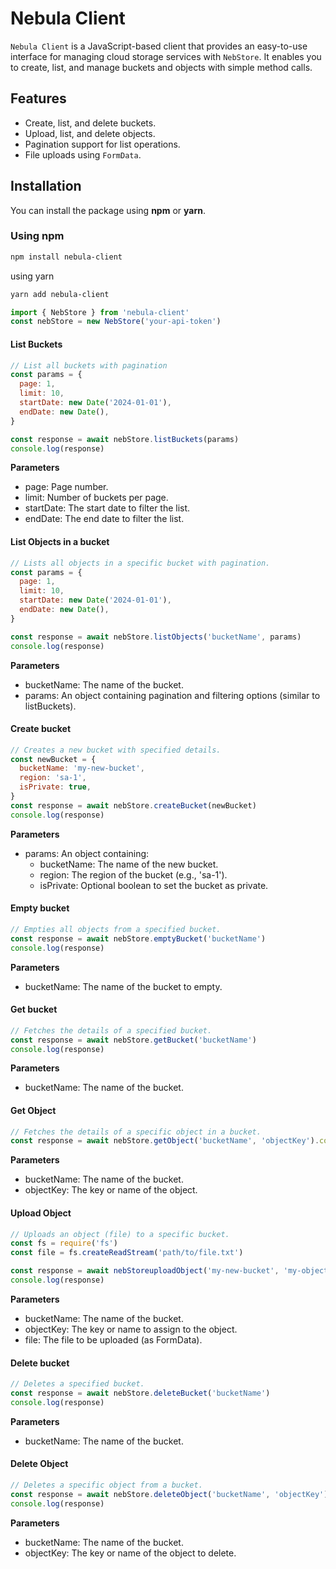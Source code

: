 # **Nebula Client**

`Nebula Client` is a JavaScript-based client that provides an easy-to-use interface for managing cloud storage services with `NebStore`. It enables you to create, list, and manage buckets and objects with simple method calls.

## **Features**

- Create, list, and delete buckets.
- Upload, list, and delete objects.
- Pagination support for list operations.
- File uploads using `FormData`.

## **Installation**

You can install the package using **npm** or **yarn**.

### **Using npm**

```bash
npm install nebula-client
```

using yarn

```bash
yarn add nebula-client
```

```js
import { NebStore } from 'nebula-client'
const nebStore = new NebStore('your-api-token')
```

#### List Buckets

```js
// List all buckets with pagination
const params = {
  page: 1,
  limit: 10,
  startDate: new Date('2024-01-01'),
  endDate: new Date(),
}

const response = await nebStore.listBuckets(params)
console.log(response)
```

**Parameters**

- page: Page number.
- limit: Number of buckets per page.
- startDate: The start date to filter the list.
- endDate: The end date to filter the list.

#### List Objects in a bucket

```js
// Lists all objects in a specific bucket with pagination.
const params = {
  page: 1,
  limit: 10,
  startDate: new Date('2024-01-01'),
  endDate: new Date(),
}

const response = await nebStore.listObjects('bucketName', params)
console.log(response)
```

**Parameters**

- bucketName: The name of the bucket.
- params: An object containing pagination and filtering options (similar to listBuckets).

#### Create bucket

```js
// Creates a new bucket with specified details.
const newBucket = {
  bucketName: 'my-new-bucket',
  region: 'sa-1',
  isPrivate: true,
}
const response = await nebStore.createBucket(newBucket)
console.log(response)
```

**Parameters**

- params: An object containing:
  - bucketName: The name of the new bucket.
  - region: The region of the bucket (e.g., 'sa-1').
  - isPrivate: Optional boolean to set the bucket as private.

#### Empty bucket

```js
// Empties all objects from a specified bucket.
const response = await nebStore.emptyBucket('bucketName')
console.log(response)
```

**Parameters**

- bucketName: The name of the bucket to empty.

#### Get bucket

```js
// Fetches the details of a specified bucket.
const response = await nebStore.getBucket('bucketName')
console.log(response)
```

**Parameters**

- bucketName: The name of the bucket.

#### Get Object

```js
// Fetches the details of a specific object in a bucket.
const response = await nebStore.getObject('bucketName', 'objectKey').console.log(response)
```

**Parameters**

- bucketName: The name of the bucket.
- objectKey: The key or name of the object.

#### Upload Object

```js
// Uploads an object (file) to a specific bucket.
const fs = require('fs')
const file = fs.createReadStream('path/to/file.txt')

const response = await nebStoreuploadObject('my-new-bucket', 'my-object-key', file)
console.log(response)
```

**Parameters**

- bucketName: The name of the bucket.
- objectKey: The key or name to assign to the object.
- file: The file to be uploaded (as FormData).

#### Delete bucket

```js
// Deletes a specified bucket.
const response = await nebStore.deleteBucket('bucketName')
console.log(response)
```

**Parameters**

- bucketName: The name of the bucket.

#### Delete Object

```js
// Deletes a specific object from a bucket.
const response = await nebStore.deleteObject('bucketName', 'objectKey')
console.log(response)
```

**Parameters**

- bucketName: The name of the bucket.
- objectKey: The key or name of the object to delete.
